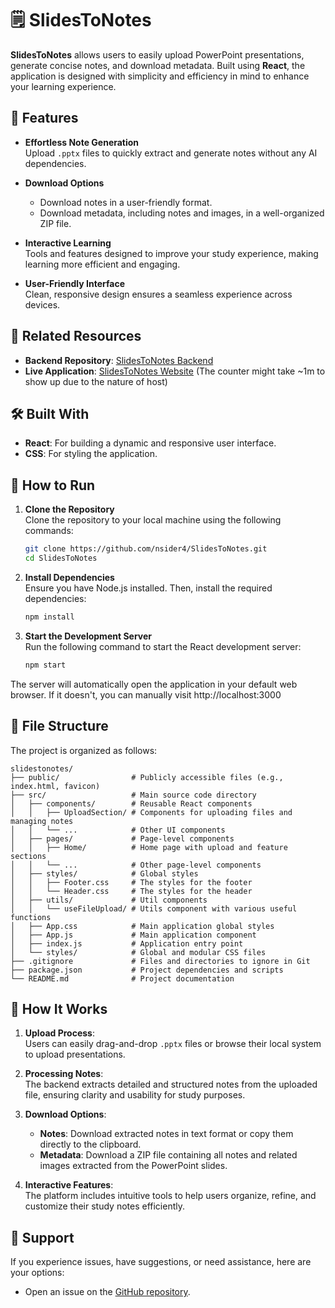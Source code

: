 # 🗒️ SlidesToNotes

**SlidesToNotes** allows users to easily upload PowerPoint presentations, generate concise notes, and download metadata. Built using **React**, the application is designed with simplicity and efficiency in mind to enhance your learning experience.  

## 🚀 Features  

- **Effortless Note Generation**  
  Upload `.pptx` files to quickly extract and generate notes without any AI dependencies.  

- **Download Options**  
  - Download notes in a user-friendly format.  
  - Download metadata, including notes and images, in a well-organized ZIP file.  

- **Interactive Learning**  
  Tools and features designed to improve your study experience, making learning more efficient and engaging.  

- **User-Friendly Interface**  
  Clean, responsive design ensures a seamless experience across devices.  

## 🔗 Related Resources  

- **Backend Repository**: [SlidesToNotes Backend](https://github.com/nsider4/SlidesToNotesBackend)  
- **Live Application**: [SlidesToNotes Website](https://slides-to-notes.vercel.app/) (The counter might take ~1m to show up due to the nature of host)

## 🛠️ Built With  

- **React**: For building a dynamic and responsive user interface.
- **CSS**: For styling the application.

## 🚀 How to Run  

1. **Clone the Repository**  
   Clone the repository to your local machine using the following commands:  
   ```bash
   git clone https://github.com/nsider4/SlidesToNotes.git
   cd SlidesToNotes
   
2. **Install Dependencies**  
   Ensure you have Node.js installed. Then, install the required dependencies:  
   ```bash
   npm install

3. **Start the Development Server**  
   Run the following command to start the React development server:
   ```bash
   npm start

The server will automatically open the application in your default web browser. If it doesn't, you can manually visit http://localhost:3000


## 📂 File Structure  

The project is organized as follows:  

```plaintext
slidestonotes/
├── public/                # Publicly accessible files (e.g., index.html, favicon)
├── src/                   # Main source code directory
│   ├── components/        # Reusable React components
│   │   ├── UploadSection/ # Components for uploading files and managing notes
│   │   └── ...            # Other UI components
│   ├── pages/             # Page-level components
│   │   ├── Home/          # Home page with upload and feature sections
│   │   └── ...            # Other page-level components
│   ├── styles/            # Global styles
│   │   ├── Footer.css     # The styles for the footer
│   │   └── Header.css     # The styles for the header
│   ├── utils/             # Util components
│   │   └── useFileUpload/ # Utils component with various useful functions
│   ├── App.css            # Main application global styles
│   ├── App.js             # Main application component
│   ├── index.js           # Application entry point
│   └── styles/            # Global and modular CSS files
├── .gitignore             # Files and directories to ignore in Git
├── package.json           # Project dependencies and scripts
└── README.md              # Project documentation
```

## 🚀 How It Works  

1. **Upload Process**:  
   Users can easily drag-and-drop `.pptx` files or browse their local system to upload presentations.  

2. **Processing Notes**:  
   The backend extracts detailed and structured notes from the uploaded file, ensuring clarity and usability for study purposes.  

3. **Download Options**:  
   - **Notes**: Download extracted notes in text format or copy them directly to the clipboard.  
   - **Metadata**: Download a ZIP file containing all notes and related images extracted from the PowerPoint slides.  

4. **Interactive Features**:  
   The platform includes intuitive tools to help users organize, refine, and customize their study notes efficiently.  

## 🤝 Support  

If you experience issues, have suggestions, or need assistance, here are your options:  
- Open an issue on the [GitHub repository](https://github.com/nsider4/SlidesToNotes).
